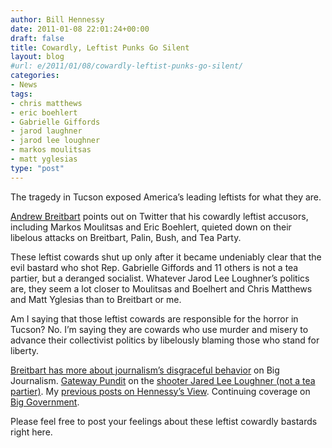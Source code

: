 ```yaml
---
author: Bill Hennessy
date: 2011-01-08 22:01:24+00:00
draft: false
title: Cowardly, Leftist Punks Go Silent
layout: blog
#url: e/2011/01/08/cowardly-leftist-punks-go-silent/
categories:
- News
tags:
- chris matthews
- eric boehlert
- Gabrielle Giffords
- jarod laughner
- jarod lee loughner
- markos moulitsas
- matt yglesias
type: "post"
---
```


The tragedy in Tucson exposed America’s leading leftists for what they are.

 

[Andrew Breitbart](https://twitter.com/#!/AndrewBreitbart) points out on Twitter that his cowardly leftist accusors, including Markos Moulitsas and Eric Boehlert, quieted down on their libelous attacks on Breitbart, Palin, Bush, and Tea Party.

 

These leftist cowards shut up only after it became undeniably clear that the evil bastard who shot Rep. Gabrielle Giffords and 11 others is not a tea partier, but a deranged socialist. Whatever Jarod Lee Loughner’s politics are, they seem a lot closer to Moulitsas and Boelhert and Chris Matthews and Matt Yglesias than to Breitbart or me. 

 

Am I saying that those leftist cowards are responsible for the horror in Tucson? No. I’m saying they are cowards who use murder and misery to advance their collectivist politics by libelously blaming those who stand for liberty.

 

[Breitbart has more about journalism’s disgraceful behavior](https://bigjournalism.com/abreitbart/2011/01/08/on-the-tragedy-of-azrep-giffords-shooting/) on Big Journalism. [Gateway Pundit](https://gatewaypundit.rightnetwork.com/) on the [shooter Jared Lee Loughner (not a tea partier)](https://gatewaypundit.rightnetwork.com/2011/01/shooter-jarod-laughner/). My [previous posts on Hennessy’s View](https://hennessysview.com/2011/01/08/gabrielle-giffords-rip/). Continuing coverage on [Big Government](https://biggovernment.com/).

 

Please feel free to post your feelings about these leftist cowardly bastards right here. 
